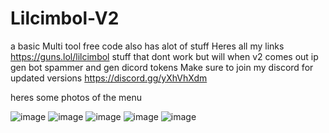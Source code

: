 # Lilcimbol-V2
a basic Multi tool free code also has alot of stuff
Heres all my links https://guns.lol/lilcimbol
stuff that dont work but will when v2 comes out ip gen bot spammer and gen dicord tokens
Make sure to join my discord for updated versions https://discord.gg/yXhVhXdm


heres some photos of the menu 

![image](https://github.com/user-attachments/assets/1be3d3ac-73b5-4553-98f7-2bbea4c0c4ad)
![image](https://github.com/user-attachments/assets/dee23b46-8680-40a9-9923-61cd058489bc)
![image](https://github.com/user-attachments/assets/0102964b-cde9-4b4c-9d1b-12e75160789f)
![image](https://github.com/user-attachments/assets/ac24f653-89b0-409e-8ccd-5f593efbac79)
![image](https://github.com/user-attachments/assets/b7e3943e-d203-4f59-aac2-f5fc897cbe99)







